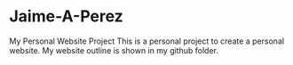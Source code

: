 # Jaime-A-Perez
My Personal Website Project
This is a personal project to create a personal website. My website outline is shown in my github folder.

